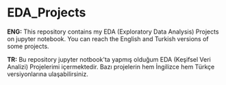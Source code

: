 # EDA_Projects
**ENG:** This repository contains my EDA (Exploratory Data Analysis) Projects on jupyter notebook. You can reach the English and Turkish versions of some projects.

**TR:** Bu repository jupyter notbook'ta yapmış olduğum EDA (Keşifsel Veri Analizi) Projelerimi içermektedir. Bazı projelerin hem İngilizce hem Türkçe versiyonlarına ulaşabilirsiniz.
